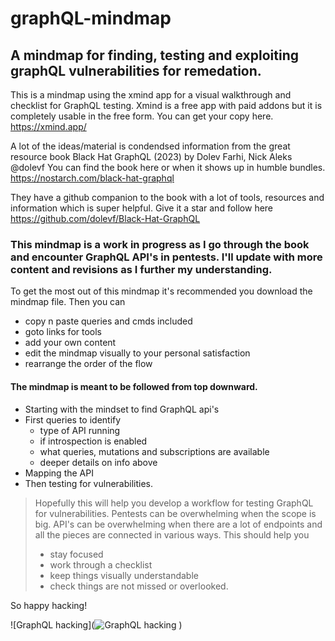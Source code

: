 # graphQL-mindmap
## A mindmap for finding, testing and exploiting graphQL vulnerabilities for remedation.

 This is a mindmap using the xmind app for a visual walkthrough and checklist for GraphQL testing.  Xmind is a free app with paid addons but it is completely usable in the free form.
 You can get your copy here. https://xmind.app/

 A lot of the ideas/material is condendsed information from the great resource book Black Hat GraphQL (2023) by Dolev Farhi, Nick Aleks @dolevf 
 You can find the book here or when it shows up in humble bundles.  https://nostarch.com/black-hat-graphql
 
 They have a github companion to the book with a lot of tools, resources and information which is super helpful.
 Give it a star and follow here https://github.com/dolevf/Black-Hat-GraphQL

 ### This mindmap is a work in progress as I go through the book and encounter GraphQL API's in pentests.  I'll update with more content and revisions as I further my understanding.

 To get the most out of this mindmap it's recommended you download the mindmap file.  Then you can 
 - copy n paste queries and cmds included
 - goto links for tools
 - add your own content
 - edit the mindmap visually to your personal satisfaction
 - rearrange the order of the flow

 #### The mindmap is meant to be followed from top downward.  
 - Starting with the mindset to find GraphQL api's
 - First queries to identify 
   * type of API running
   * if introspection is enabled
   * what queries, mutations and subscriptions are available
   * deeper details on info above
 - Mapping the API
 - Then testing for vulnerabilities.

> Hopefully this will help you develop a workflow for testing GraphQL for vulnerabilities.  Pentests can be overwhelming when the scope is big.  API's can be overwhelming when there are a lot of endpoints and all the pieces are connected in various ways.  This should help you
> - stay focused
> - work through a checklist
> - keep things visually understandable
> - check things are not missed or overlooked.

So happy hacking!
 
![GraphQL hacking](![GraphQL hacking](https://github.com/rtificial-flava/graphQL-mindmap/assets/77560187/51aeb2b1-d297-4665-bf21-af7ea7a5a1e7)
)

